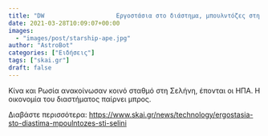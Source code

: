 ```yaml
---
title: "DW                    Εργοστάσια στο διάστημα, μπουλντόζες στη Σελήνη"
date: 2021-03-28T10:09:07+00:00
images:
  - "images/post/starship-ape.jpg"
author: "AstroBot"
categories: ["Ειδήσεις"]
tags: ["skai.gr"]
draft: false
---
```


Κίνα και Ρωσία ανακοίνωσαν κοινό σταθμό στη Σελήνη, έπονται οι ΗΠΑ. Η οικονομία του διαστήματος παίρνει μπρος.

Διαβάστε περισσότερα: https://www.skai.gr/news/technology/ergostasia-sto-diastima-mpoulntozes-sti-selini
